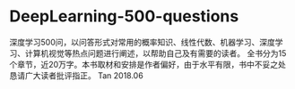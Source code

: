 # DeepLearning-500-questions
深度学习500问，以问答形式对常用的概率知识、线性代数、机器学习、深度学习、计算机视觉等热点问题进行阐述，以帮助自己及有需要的读者。 全书分为15个章节，近20万字。本书取材和安排是作者偏好，由于水平有限，书中不妥之处恳请广大读者批评指正。  Tan 2018.06
